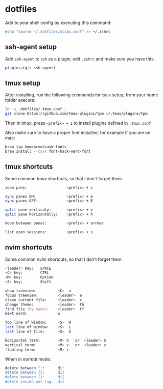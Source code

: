 # dotfiles

Add to your shell config by executing this command:

```zsh
echo "source ~/.dotfiles/alias.conf" >> ~/.zshrc
```

## ssh-agent setup

Add `ssh-agent` to `zsh` as a plugin, edit `.zshrc` and make sure you have this:

```zsh
plugins=(git ssh-agent)
```

## tmux setup

After installing, run the following commands for `tmux` setup, from your home folder execute:

```zsh
ln -s .dotfiles/.tmux.conf .
git clone https://github.com/tmux-plugins/tpm ~/.tmux/plugins/tpm
```

Then in tmux, press `<prefix> + I` to install plugins defined in `.tmux.conf`

Also make sure to have a proper font installed, for example if you are on mac:

```zsh
brew tap homebrew/cask-fonts
brew install --cask font-hack-nerd-font
```

## tmux shortcuts

Some common _tmux_ shortcuts, so that I don't forget them

```zsh
zoom pane:                  <prefix> + z

sync panes ON:              <prefix> + e
sync panes OFF:             <prefix> + E

split pane verticaly:       <prefix> + v
split pane horizontally:    <prefix> + h

move between panes:         <prefix> + arrows

list open sessions:         <prefix> + s
```

## nvim shortcuts

Some common _nvim_ shortcuts, so that I don't forget them

```zsh
<leader> key:   SPACE
<C> key:        CTRL
<M> key:        Option
<S> key:        Shift

show treeview:          <C>  n
focus treeview:         <leader>  e
close current file:     <leader>  x
change theme:           <leader>  th
find file (by name):    <leader>  ff
next word:              w

top line of window:     <S>  H
last line of window:    <S>  L
last line of file:      <S>  G

horizontal term:        <M> h   or  <leader> h
vertical term:          <M> v   or  <leader> v
floating term:          <M> i
```

When in _normal_ mode:

```zsh
delete between "":      di"
delete between {}:      di{
delete between ():      di(
delete inside xml tag:  dit
```
